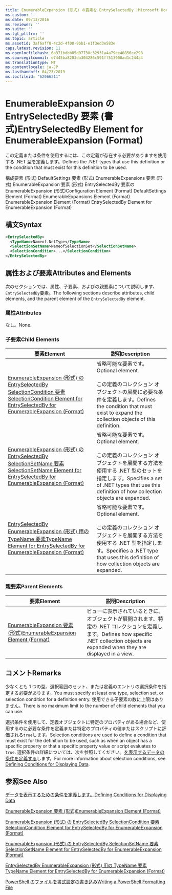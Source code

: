 ```yaml
---
title: EnumerableExpansion (形式) の要素を EntrySelectedBy |Microsoft Docs
ms.custom: ''
ms.date: 09/13/2016
ms.reviewer: ''
ms.suite: ''
ms.tgt_pltfrm: ''
ms.topic: article
ms.assetid: 3af6aff8-4c2d-4f08-9bb1-e1f3ed3e583e
caps.latest.revision: 11
ms.openlocfilehash: 6a371bdbb85d07730c32931a4a79ee40856ce298
ms.sourcegitcommit: e7445ba8203da304286c591ff513900ad1c244a4
ms.translationtype: MT
ms.contentlocale: ja-JP
ms.lasthandoff: 04/23/2019
ms.locfileid: "62066211"
---
```

# <a name="entryselectedby-element-for-enumerableexpansion-format"></a><span data-ttu-id="64472-102">EnumerableExpansion の EntrySelectedBy 要素 (書式)</span><span class="sxs-lookup"><span data-stu-id="64472-102">EntrySelectedBy Element for EnumerableExpansion (Format)</span></span>

<span data-ttu-id="64472-103">この定義または条件を使用するには、この定義が存在する必要がありますを使用する .NET 型を定義します。</span><span class="sxs-lookup"><span data-stu-id="64472-103">Defines the .NET types that use this definition or the condition that must exist for this definition to be used.</span></span>

<span data-ttu-id="64472-104">構成要素 (形式) DefaultSettings 要素 (形式) EnumerableExpansions 要素 (形式) EnumerableExpansion 要素 (形式) EntrySelectedBy 要素の EnumerableExpansion (形式)</span><span class="sxs-lookup"><span data-stu-id="64472-104">Configuration Element (Format) DefaultSettings Element (Format) EnumerableExpansions Element (Format) EnumerableExpansion Element (Format) EntrySelectedBy Element for EnumerableExpansion (Format)</span></span>

## <a name="syntax"></a><span data-ttu-id="64472-105">構文</span><span class="sxs-lookup"><span data-stu-id="64472-105">Syntax</span></span>

```xml
<EntrySelectedBy>
  <TypeName>Nameof.NetType</TypeName>
  <SelectionSetName>NameofSelectionSet</SelectionSetName>
  <SelectionCondition>...</SelectionCondition>
</EntrySelectedBy>
```

## <a name="attributes-and-elements"></a><span data-ttu-id="64472-106">属性および要素</span><span class="sxs-lookup"><span data-stu-id="64472-106">Attributes and Elements</span></span>

<span data-ttu-id="64472-107">次のセクションでは、属性、子要素、およびの親要素について説明します、`EntrySelectedBy`要素。</span><span class="sxs-lookup"><span data-stu-id="64472-107">The following sections describe attributes, child elements, and the parent element of the `EntrySelectedBy` element.</span></span>

### <a name="attributes"></a><span data-ttu-id="64472-108">属性</span><span class="sxs-lookup"><span data-stu-id="64472-108">Attributes</span></span>

<span data-ttu-id="64472-109">なし。</span><span class="sxs-lookup"><span data-stu-id="64472-109">None.</span></span>

### <a name="child-elements"></a><span data-ttu-id="64472-110">子要素</span><span class="sxs-lookup"><span data-stu-id="64472-110">Child Elements</span></span>

|<span data-ttu-id="64472-111">要素</span><span class="sxs-lookup"><span data-stu-id="64472-111">Element</span></span>|<span data-ttu-id="64472-112">説明</span><span class="sxs-lookup"><span data-stu-id="64472-112">Description</span></span>|
|-------------|-----------------|
|[<span data-ttu-id="64472-113">EnumerableExpansion (形式) の EntrySelectedBy SelectionCondition 要素</span><span class="sxs-lookup"><span data-stu-id="64472-113">SelectionCondition Element for EntrySelectedBy for EnumerableExpansion (Format)</span></span>](./selectioncondition-element-for-entryselectedby-for-enumerableexpansion-format.md)|<span data-ttu-id="64472-114">省略可能な要素です。</span><span class="sxs-lookup"><span data-stu-id="64472-114">Optional element.</span></span><br /><br /> <span data-ttu-id="64472-115">この定義のコレクション オブジェクトの展開に必要な条件を定義します。</span><span class="sxs-lookup"><span data-stu-id="64472-115">Defines the condition that must exist to expand the collection objects of this definition.</span></span>|
|[<span data-ttu-id="64472-116">EnumerableExpansion (形式) の EntrySelectedBy SelectionSetName 要素</span><span class="sxs-lookup"><span data-stu-id="64472-116">SelectionSetName Element for EntrySelectedBy for EnumerableExpansion (Format)</span></span>](./selectionsetname-element-for-entryselectedby-for-enumerableexpansion-format.md)|<span data-ttu-id="64472-117">省略可能な要素です。</span><span class="sxs-lookup"><span data-stu-id="64472-117">Optional element.</span></span><br /><br /> <span data-ttu-id="64472-118">この定義のコレクション オブジェクトを展開する方法を使用する .NET 型のセットを指定します。</span><span class="sxs-lookup"><span data-stu-id="64472-118">Specifies a set of .NET types that use this definition of how collection objects are expanded.</span></span>|
|[<span data-ttu-id="64472-119">EntrySelectedBy EnumerableExpansion (形式) 用の TypeName 要素</span><span class="sxs-lookup"><span data-stu-id="64472-119">TypeName Element for EntrySelectedBy for EnumerableExpansion (Format)</span></span>](./typename-element-for-entryselectedby-for-enumerableexpansion-format.md)|<span data-ttu-id="64472-120">省略可能な要素です。</span><span class="sxs-lookup"><span data-stu-id="64472-120">Optional element.</span></span><br /><br /> <span data-ttu-id="64472-121">この定義のコレクション オブジェクトを展開する方法を使用する .NET 型を指定します。</span><span class="sxs-lookup"><span data-stu-id="64472-121">Specifies a .NET type that uses this definition of how collection objects are expanded.</span></span>|

### <a name="parent-elements"></a><span data-ttu-id="64472-122">親要素</span><span class="sxs-lookup"><span data-stu-id="64472-122">Parent Elements</span></span>

|<span data-ttu-id="64472-123">要素</span><span class="sxs-lookup"><span data-stu-id="64472-123">Element</span></span>|<span data-ttu-id="64472-124">説明</span><span class="sxs-lookup"><span data-stu-id="64472-124">Description</span></span>|
|-------------|-----------------|
|[<span data-ttu-id="64472-125">EnumerableExpansion 要素 (形式)</span><span class="sxs-lookup"><span data-stu-id="64472-125">EnumerableExpansion Element (Format)</span></span>](./enumerableexpansion-element-format.md)|<span data-ttu-id="64472-126">ビューに表示されているときに、オブジェクトが展開されます、特定の .NET コレクションを定義します。</span><span class="sxs-lookup"><span data-stu-id="64472-126">Defines how specific .NET collection objects are expanded when they are displayed in a view.</span></span>|

## <a name="remarks"></a><span data-ttu-id="64472-127">コメント</span><span class="sxs-lookup"><span data-stu-id="64472-127">Remarks</span></span>

<span data-ttu-id="64472-128">少なくとも 1 つの型、選択範囲のセット、または定義のエントリの選択条件を指定する必要があります。</span><span class="sxs-lookup"><span data-stu-id="64472-128">You must specify at least one type, selection set, or selection condition for a definition entry.</span></span> <span data-ttu-id="64472-129">使用できる子要素の数に上限はありません。</span><span class="sxs-lookup"><span data-stu-id="64472-129">There is no maximum limit to the number of child elements that you can use.</span></span>

<span data-ttu-id="64472-130">選択条件を使用して、定義オブジェクトに特定のプロパティがある場合など、使用するのに必要な条件を定義または特定のプロパティの値またはスクリプトに評価される`true`します。</span><span class="sxs-lookup"><span data-stu-id="64472-130">Selection conditions are used to define a condition that must exist for the definition to be used, such as when an object has a specific property or that a specific property value or script evaluates to `true`.</span></span> <span data-ttu-id="64472-131">選択条件の詳細については、次を参照してください。[を表示するデータの条件を定義する](./defining-conditions-for-displaying-data.md)します。</span><span class="sxs-lookup"><span data-stu-id="64472-131">For more information about selection conditions, see [Defining Conditions for Displaying Data](./defining-conditions-for-displaying-data.md).</span></span>

## <a name="see-also"></a><span data-ttu-id="64472-132">参照</span><span class="sxs-lookup"><span data-stu-id="64472-132">See Also</span></span>

[<span data-ttu-id="64472-133">データを表示するための条件を定義します。</span><span class="sxs-lookup"><span data-stu-id="64472-133">Defining Conditions for Displaying Data</span></span>](./defining-conditions-for-displaying-data.md)

[<span data-ttu-id="64472-134">EnumerableExpansion 要素 (形式)</span><span class="sxs-lookup"><span data-stu-id="64472-134">EnumerableExpansion Element (Format)</span></span>](./enumerableexpansion-element-format.md)

[<span data-ttu-id="64472-135">EnumerableExpansion (形式) の EntrySelectedBy SelectionCondition 要素</span><span class="sxs-lookup"><span data-stu-id="64472-135">SelectionCondition Element for EntrySelectedBy for EnumerableExpansion (Format)</span></span>](./selectioncondition-element-for-entryselectedby-for-enumerableexpansion-format.md)

[<span data-ttu-id="64472-136">EnumerableExpansion (形式) の EntrySelectedBy SelectionSetName 要素</span><span class="sxs-lookup"><span data-stu-id="64472-136">SelectionSetName Element for EntrySelectedBy for EnumerableExpansion (Format)</span></span>](./selectionsetname-element-for-entryselectedby-for-enumerableexpansion-format.md)

[<span data-ttu-id="64472-137">EntrySelectedBy EnumerableExpansion (形式) 用の TypeName 要素</span><span class="sxs-lookup"><span data-stu-id="64472-137">TypeName Element for EntrySelectedBy for EnumerableExpansion (Format)</span></span>](./typename-element-for-entryselectedby-for-enumerableexpansion-format.md)

[<span data-ttu-id="64472-138">PowerShell のファイルを書式設定の書き込み</span><span class="sxs-lookup"><span data-stu-id="64472-138">Writing a PowerShell Formatting File</span></span>](./writing-a-powershell-formatting-file.md)
